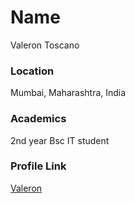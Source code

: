 # Name

Valeron Toscano

### Location

Mumbai, Maharashtra, India

### Academics

2nd year Bsc IT student


### Profile Link

[Valeron](https://github.com/Valeron-T)
